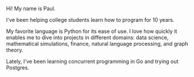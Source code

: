 Hi! My name is Paul.

I've been helping college students learn how to program for 10 years.

My favorite language is Python for its ease of use. I love how quickly it enables me to dive into projects in different domains: data science, mathematical simulations, finance, natural language processing, and graph theory.

Lately, I've been learning concurrent programming in Go and trying out Postgres.
